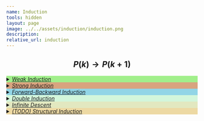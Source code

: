 ```yaml
---
name: Induction 
tools: hidden
layout: page
image: ../../assets/induction/induction.png
description:
relative_url: induction
---
```


## $$P(k)\rightarrow P(k+1)$$
<details closed style='background-color:#A1EF8B'><summary markdown="span" ><a href="../../assets/induction/weak-induction.pdf"><em>Weak Induction</em></a></summary>
<img src="../../assets/induction/weak-induction.png">
</details>
<details closed style='background-color:#D8A47F'><summary markdown="span" ><a href="../../assets/induction/strong-induction.pdf"><em>Strong Induction</em></a></summary>
<img src="../../assets/induction/strong-induction.png">
</details>
<details closed style='background-color:#92D5E6'><summary markdown="span" ><a href="../../assets/induction/forward-backward-induction.pdf"><em>Forward-Backward Induction</em></a></summary>
<img src="../../assets/induction/forward-backward-induction.png">
</details>
<details closed style='background-color:#D3F6DB'><summary markdown="span" ><a href="../../assets/induction/double-induction.pdf"><em>Double Induction</em></a></summary>
<img src="../../assets/induction/double-induction.png">
</details>
<details closed style='background-color:#e2e8c0'><summary markdown="span" ><a href="../../assets/induction/infinite-descent.pdf"><em>Infinite Descent</em></a></summary>
<img src="../../assets/induction/infinite-descent.png">
</details>
<details closed style='background-color:#edd9a3'><summary markdown="span" class="notriangle"><a href="../../assets/induction/structural-induction.pdf"><em>(TODO) Structural Induction</em></a></summary></details>
<br>
